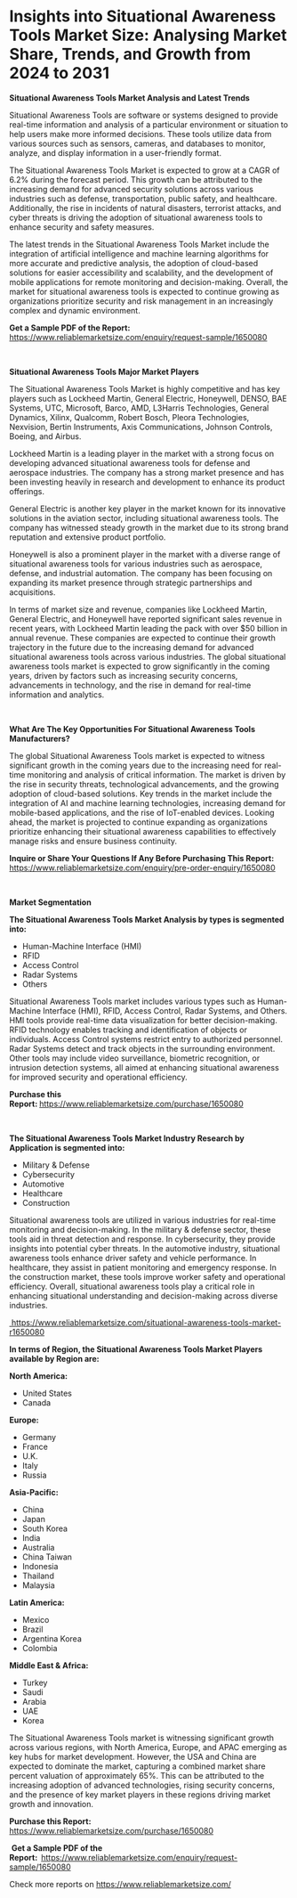 <p><h1>Insights into Situational Awareness Tools Market Size: Analysing Market Share, Trends, and Growth from 2024 to 2031</h1></p><p><strong>Situational Awareness Tools Market Analysis and Latest Trends</strong></p>
<p><p>Situational Awareness Tools are software or systems designed to provide real-time information and analysis of a particular environment or situation to help users make more informed decisions. These tools utilize data from various sources such as sensors, cameras, and databases to monitor, analyze, and display information in a user-friendly format.</p><p>The Situational Awareness Tools Market is expected to grow at a CAGR of 6.2% during the forecast period. This growth can be attributed to the increasing demand for advanced security solutions across various industries such as defense, transportation, public safety, and healthcare. Additionally, the rise in incidents of natural disasters, terrorist attacks, and cyber threats is driving the adoption of situational awareness tools to enhance security and safety measures.</p><p>The latest trends in the Situational Awareness Tools Market include the integration of artificial intelligence and machine learning algorithms for more accurate and predictive analysis, the adoption of cloud-based solutions for easier accessibility and scalability, and the development of mobile applications for remote monitoring and decision-making. Overall, the market for situational awareness tools is expected to continue growing as organizations prioritize security and risk management in an increasingly complex and dynamic environment.</p></p>
<p><strong>Get a Sample PDF of the Report:&nbsp;</strong> <a href="https://www.reliablemarketsize.com/enquiry/request-sample/1650080">https://www.reliablemarketsize.com/enquiry/request-sample/1650080</a></p>
<p>&nbsp;</p>
<p><strong>Situational Awareness Tools Major Market Players</strong></p>
<p><p>The Situational Awareness Tools Market is highly competitive and has key players such as Lockheed Martin, General Electric, Honeywell, DENSO, BAE Systems, UTC, Microsoft, Barco, AMD, L3Harris Technologies, General Dynamics, Xilinx, Qualcomm, Robert Bosch, Pleora Technologies, Nexvision, Bertin Instruments, Axis Communications, Johnson Controls, Boeing, and Airbus.</p><p>Lockheed Martin is a leading player in the market with a strong focus on developing advanced situational awareness tools for defense and aerospace industries. The company has a strong market presence and has been investing heavily in research and development to enhance its product offerings.</p><p>General Electric is another key player in the market known for its innovative solutions in the aviation sector, including situational awareness tools. The company has witnessed steady growth in the market due to its strong brand reputation and extensive product portfolio.</p><p>Honeywell is also a prominent player in the market with a diverse range of situational awareness tools for various industries such as aerospace, defense, and industrial automation. The company has been focusing on expanding its market presence through strategic partnerships and acquisitions.</p><p>In terms of market size and revenue, companies like Lockheed Martin, General Electric, and Honeywell have reported significant sales revenue in recent years, with Lockheed Martin leading the pack with over $50 billion in annual revenue. These companies are expected to continue their growth trajectory in the future due to the increasing demand for advanced situational awareness tools across various industries. The global situational awareness tools market is expected to grow significantly in the coming years, driven by factors such as increasing security concerns, advancements in technology, and the rise in demand for real-time information and analytics.</p></p>
<p>&nbsp;</p>
<p><strong>What Are The Key Opportunities For Situational Awareness Tools Manufacturers?</strong></p>
<p><p>The global Situational Awareness Tools market is expected to witness significant growth in the coming years due to the increasing need for real-time monitoring and analysis of critical information. The market is driven by the rise in security threats, technological advancements, and the growing adoption of cloud-based solutions. Key trends in the market include the integration of AI and machine learning technologies, increasing demand for mobile-based applications, and the rise of IoT-enabled devices. Looking ahead, the market is projected to continue expanding as organizations prioritize enhancing their situational awareness capabilities to effectively manage risks and ensure business continuity.</p></p>
<p><strong>Inquire or Share Your Questions If Any Before Purchasing This Report:</strong> <a href="https://www.reliablemarketsize.com/enquiry/pre-order-enquiry/1650080">https://www.reliablemarketsize.com/enquiry/pre-order-enquiry/1650080</a></p>
<p>&nbsp;</p>
<p><strong>Market Segmentation</strong></p>
<p><strong>The Situational Awareness Tools Market Analysis by types is segmented into:</strong></p>
<p><ul><li>Human-Machine Interface (HMI)</li><li>RFID</li><li>Access Control</li><li>Radar Systems</li><li>Others</li></ul></p>
<p><p>Situational Awareness Tools market includes various types such as Human-Machine Interface (HMI), RFID, Access Control, Radar Systems, and Others. HMI tools provide real-time data visualization for better decision-making. RFID technology enables tracking and identification of objects or individuals. Access Control systems restrict entry to authorized personnel. Radar Systems detect and track objects in the surrounding environment. Other tools may include video surveillance, biometric recognition, or intrusion detection systems, all aimed at enhancing situational awareness for improved security and operational efficiency.</p></p>
<p><strong>Purchase this Report:&nbsp;</strong><a href="https://www.reliablemarketsize.com/purchase/1650080">https://www.reliablemarketsize.com/purchase/1650080</a></p>
<p>&nbsp;</p>
<p><strong>The Situational Awareness Tools Market Industry Research by Application is segmented into:</strong></p>
<p><ul><li>Military & Defense</li><li>Cybersecurity</li><li>Automotive</li><li>Healthcare</li><li>Construction</li></ul></p>
<p><p>Situational awareness tools are utilized in various industries for real-time monitoring and decision-making. In the military & defense sector, these tools aid in threat detection and response. In cybersecurity, they provide insights into potential cyber threats. In the automotive industry, situational awareness tools enhance driver safety and vehicle performance. In healthcare, they assist in patient monitoring and emergency response. In the construction market, these tools improve worker safety and operational efficiency. Overall, situational awareness tools play a critical role in enhancing situational understanding and decision-making across diverse industries.</p></p>
<p><a href="https://www.reliablemarketsize.com/situational-awareness-tools-market-r1650080">&nbsp;https://www.reliablemarketsize.com/situational-awareness-tools-market-r1650080</a></p>
<p><strong>In terms of Region, the Situational Awareness Tools Market Players available by Region are:</strong></p>
<p>
    <p> <strong> North America: </strong>
        <ul>
            <li>United States</li>
            <li>Canada</li>
        </ul>
        </p> 
    <p> <strong> Europe: </strong>
        <ul>
            <li>Germany</li>
            <li>France</li>
            <li>U.K.</li>
            <li>Italy</li>
            <li>Russia</li>
        </ul>
        </p> 
    <p> <strong> Asia-Pacific: </strong>
        <ul>
            <li>China</li>
            <li>Japan</li>
            <li>South Korea</li>
            <li>India</li>
            <li>Australia</li>
            <li>China Taiwan</li>
            <li>Indonesia</li>
            <li>Thailand</li>
            <li>Malaysia</li>
        </ul>
        </p> 
    <p> <strong> Latin America: </strong>
        <ul>
            <li>Mexico</li>
            <li>Brazil</li>
            <li>Argentina Korea</li>
            <li>Colombia</li>
        </ul>
        </p> 
    <p> <strong> Middle East & Africa: </strong>
        <ul>
            <li>Turkey</li>
            <li>Saudi</li>
            <li>Arabia</li>
            <li>UAE</li>
            <li>Korea</li>
        </ul>
    </p>
    </p>
<p><p>The Situational Awareness Tools market is witnessing significant growth across various regions, with North America, Europe, and APAC emerging as key hubs for market development. However, the USA and China are expected to dominate the market, capturing a combined market share percent valuation of approximately 65%. This can be attributed to the increasing adoption of advanced technologies, rising security concerns, and the presence of key market players in these regions driving market growth and innovation.</p></p>
<p><strong>Purchase this Report: </strong><a href="https://www.reliablemarketsize.com/purchase/1650080">https://www.reliablemarketsize.com/purchase/1650080</a></p>
<p>&nbsp;<strong>Get a Sample PDF of the Report:&nbsp;&nbsp;</strong><a href="https://www.reliablemarketsize.com/enquiry/request-sample/1650080">https://www.reliablemarketsize.com/enquiry/request-sample/1650080</a></p>
<p><strong></strong></p>
<p>Check more reports on <a href="https://www.reliablemarketsize.com/">https://www.reliablemarketsize.com/</a></p>